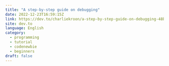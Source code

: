 ```yaml
---
title: "A step-by-step guide on debugging"
date: 2022-12-23T16:59:15Z
link: https://dev.to/charliekroon/a-step-by-step-guide-on-debugging-48bn?utm_medium=RSS&utm_source=news.12bit.vn
site: dev.to
language: English
category:
  - programming
  - tutorial
  - codenewbie
  - beginners
draft: false
---
```

